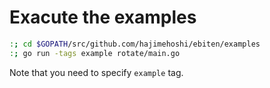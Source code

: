 # Exacute the examples

```sh
:; cd $GOPATH/src/github.com/hajimehoshi/ebiten/examples
:; go run -tags example rotate/main.go
```

Note that you need to specify `example` tag.